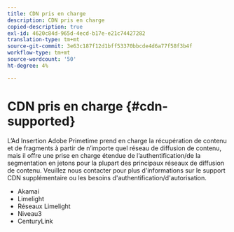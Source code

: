 ```yaml
---
title: CDN pris en charge
description: CDN pris en charge
copied-description: true
exl-id: 4620c84d-965d-4ecd-b17e-e21c74427282
translation-type: tm+mt
source-git-commit: 3e63c187f12d1bff53370bbcde4d6a77f58f3b4f
workflow-type: tm+mt
source-wordcount: '50'
ht-degree: 4%

---
```


# CDN pris en charge {#cdn-supported}

L’Ad Insertion Adobe Primetime prend en charge la récupération de contenu et de fragments à partir de n’importe quel réseau de diffusion de contenu, mais il offre une prise en charge étendue de l’authentification/de la segmentation en jetons pour la plupart des principaux réseaux de diffusion de contenu.  Veuillez nous contacter pour plus d&#39;informations sur le support CDN supplémentaire ou les besoins d&#39;authentification/d&#39;autorisation.

* Akamai
* Limelight
* Réseaux Limelight
* Niveau3
* CenturyLink
